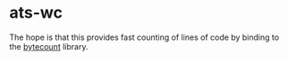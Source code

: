 # ats-wc

The hope is that this provides fast counting of lines of code by binding to the
[bytecount](https://docs.rs/bytecount/) library.
